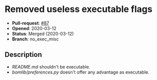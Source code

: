 # Removed useless executable flags

- **Pull-request**: [#87](https://github.com/SchrodingersGat/KiBoM/pull/87)
- **Opened**: 2020-03-12
- **Status**: Merged (2020-03-12)
- **Branch**: no_exec_misc

## Description

- *README.md* shouldn't be executable.
- *bomlib/preferences.py* doesn't offer any advantage as executable.


